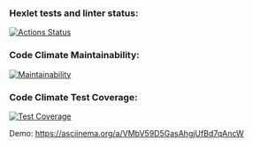 ### Hexlet tests and linter status:
[![Actions Status](https://github.com/vancomm/backend-project-lvl2/workflows/hexlet-check/badge.svg)](https://github.com/vancomm/backend-project-lvl2/actions)

### Code Climate Maintainability:
[![Maintainability](https://api.codeclimate.com/v1/badges/42c3dcb4f0c33669944d/maintainability)](https://codeclimate.com/github/vancomm/backend-project-lvl2/maintainability)

### Code Climate Test Coverage:
[![Test Coverage](https://api.codeclimate.com/v1/badges/42c3dcb4f0c33669944d/test_coverage)](https://codeclimate.com/github/vancomm/backend-project-lvl2/test_coverage)

Demo:
https://asciinema.org/a/VMbV59D5GasAhgjUfBd7qAncW